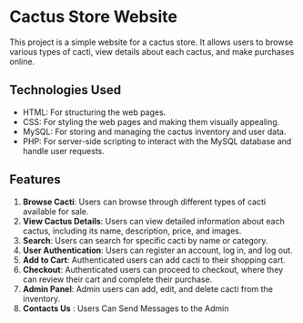 # Cactus Store Website

This project is a simple website for a cactus store. It allows users to browse various types of cacti, view details about each cactus, and make purchases online.

## Technologies Used

- HTML: For structuring the web pages.
- CSS: For styling the web pages and making them visually appealing.
- MySQL: For storing and managing the cactus inventory and user data.
- PHP: For server-side scripting to interact with the MySQL database and handle user requests.

## Features

1. **Browse Cacti**: Users can browse through different types of cacti available for sale.
2. **View Cactus Details**: Users can view detailed information about each cactus, including its name, description, price, and images.
3. **Search**: Users can search for specific cacti by name or category.
4. **User Authentication**: Users can register an account, log in, and log out.
5. **Add to Cart**: Authenticated users can add cacti to their shopping cart.
6. **Checkout**: Authenticated users can proceed to checkout, where they can review their cart and complete their purchase.
7. **Admin Panel**: Admin users can add, edit, and delete cacti from the inventory.
8. **Contacts Us** : Users Can Send Messages to the Admin 

